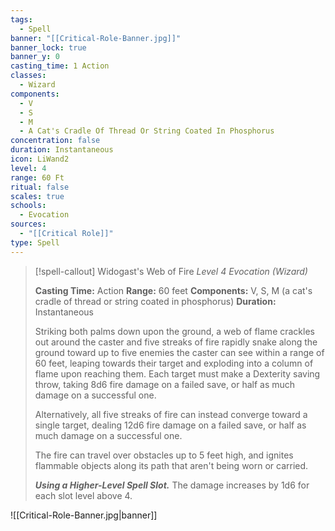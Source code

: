 ```yaml
---
tags:
  - Spell
banner: "[[Critical-Role-Banner.jpg]]"
banner_lock: true
banner_y: 0
casting_time: 1 Action
classes:
  - Wizard
components:
  - V
  - S
  - M
  - A Cat's Cradle Of Thread Or String Coated In Phosphorus
concentration: false
duration: Instantaneous
icon: LiWand2
level: 4
range: 60 Ft
ritual: false
scales: true
schools:
  - Evocation
sources:
  - "[[Critical Role]]"
type: Spell
---
```

>[!spell-callout] Widogast's Web of Fire
>_Level 4 Evocation (Wizard)_
>
>**Casting Time:** Action
>**Range:** 60 feet
>**Components:** V, S, M (a cat's cradle of thread or string coated in phosphorus)
>**Duration:** Instantaneous
>
>Striking both palms down upon the ground, a web of flame crackles out around the caster and five streaks of fire rapidly snake along the ground toward up to five enemies the caster can see within a range of 60 feet, leaping towards their target and exploding into a column of flame upon reaching them. Each target must make a Dexterity saving throw, taking 8d6 fire damage on a failed save, or half as much damage on a successful one.
>
>Alternatively, all five streaks of fire can instead converge toward a single target, dealing 12d6 fire damage on a failed save, or half as much damage on a successful one.
>
>The fire can travel over obstacles up to 5 feet high, and ignites flammable objects along its path that aren't being worn or carried.
>
>**_Using a Higher-Level Spell Slot._** The damage increases by 1d6 for each slot level above 4.

![[Critical-Role-Banner.jpg|banner]]